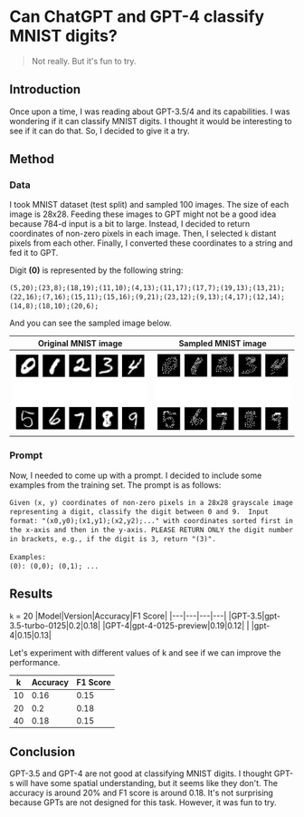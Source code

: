 # Can ChatGPT and GPT-4 classify MNIST digits?

> Not really. But it's fun to try.

## Introduction

Once upon a time, I was reading about GPT-3.5/4 and its capabilities. I was wondering if it can classify MNIST digits. I thought it would be interesting to see if it can do that. So, I decided to give it a try.

## Method

### Data
I took MNIST dataset (test split) and sampled 100 images. The size of each image is 28x28. Feeding these images to GPT might not be a good idea because 784-d input is a bit to large. Instead, I decided to return coordinates of non-zero pixels in each image. Then, I selected `k` distant pixels from each other. Finally, I converted these coordinates to a string and fed it to GPT.


Digit **(0)** is represented by the following string:
```
(5,20);(23,8);(18,19);(11,10);(4,13);(11,17);(17,7);(19,13);(13,21);(22,16);(7,16);(15,11);(15,16);(9,21);(23,12);(9,13);(4,17);(12,14);(14,8);(18,10);(20,6);
```
And you can see the sampled image below.

Original MNIST image | Sampled MNIST image
:---------------------:|:---------------------:
![Original MNIST](temp_1.png) | ![Sampled MNIST](temp_0.png)

### Prompt

Now, I needed to come up with a prompt. I decided to include some examples from the training set. The prompt is as follows:
```
Given (x, y) coordinates of non-zero pixels in a 28x28 grayscale image representing a digit, classify the digit between 0 and 9.  Input format: "(x0,y0);(x1,y1);(x2,y2);..." with coordinates sorted first in the x-axis and then in the y-axis. PLEASE RETURN ONLY the digit number in brackets, e.g., if the digit is 3, return "(3)".

Examples:
(0): (0,0); (0,1); ...
```

## Results
`k` = 20
|Model|Version|Accuracy|F1 Score|
|---|---|---|---|
|GPT-3.5|gpt-3.5-turbo-0125|0.2|0.18| 
|GPT-4|gpt-4-0125-preview|0.19|0.12| 
|   |gpt-4|0.15|0.13| 

Let's experiment with different values of k and see if we can improve the performance.

|k|Accuracy|F1 Score|
|---|---|---|
|10|0.16|0.15|
|20|0.2|0.18|
|40|0.18|0.15|

## Conclusion

GPT-3.5 and GPT-4 are not good at classifying MNIST digits. I thought GPT-s will have some spatial understanding, but it seems like they don't. The accuracy is around 20% and F1 score is around 0.18. It's not surprising because GPTs are not designed for this task. However, it was fun to try.